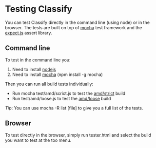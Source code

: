 # Testing Classify #

You can test Classify directly in the command line (using node) or in the browser.
The tests are built on top of [mocha](http://visionmedia.github.com/mocha/) test framework and the [expect.js](https://github.com/LearnBoost/expect.js) assert library.

## Command line ##

To test in the command line you:

1. Need to install [nodejs](http://nodejs.org)
2. Need to install [mocha](http://visionmedia.github.com/mocha/) (npm install -g mocha)

Then you can run all build tests individually:

* Run mocha test/amd/scrict.js to test the [amd/strict](https://github.com/TrinityJS/Classify/tree/master/dist/amd/loose) build
* Run test/amd/loose.js to test the [amd/loose](https://github.com/TrinityJS/Classify/tree/master/dist/amd/loose) build

_Tip_: You can use mocha -R list [file] to give you a full list of the tests.

## Browser ##

To test directly in the browser, simply run tester.html and select the build you want to test at the too menu.
